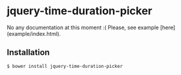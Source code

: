 # jquery-time-duration-picker

No any documentation at this moment :( Please, see example [here] (example/index.html).

## Installation
```
$ bower install jquery-time-duration-picker
```
